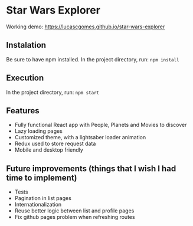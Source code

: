 # Star Wars Explorer

Working demo: https://lucascgomes.github.io/star-wars-explorer

## Instalation

Be sure to have npm installed.
In the project directory, run: `npm install`

## Execution

In the project directory, run: `npm start`

## Features

- Fully functional React app with People, Planets and Movies to discover
- Lazy loading pages
- Customized theme, with a lightsaber loader animation
- Redux used to store request data
- Mobile and desktop friendly

## Future improvements (things that I wish I had time to implement)

- Tests
- Pagination in list pages
- Internationalization
- Reuse better logic between list and profile pages
- Fix github pages problem when refreshing routes
